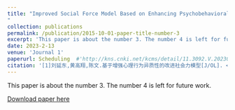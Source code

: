 ```yaml
---
title: "Improved Social Force Model Based on Enhancing Psychobehavioral Heterogeneity
"
collection: publications
permalink: /publication/2015-10-01-paper-title-number-3
excerpt: 'This paper is about the number 3. The number 4 is left for future work.'
date: 2023-2-13
venue: 'Journal 1'
paperurl: Scheduling  #'http://kns.cnki.net/kcms/detail/11.3092.V.20230214.1331.003.html'
citation: '[1]刘延东,黄高翔,陈文.基于增强心理行为异质性的改进社会力模型[J/OL]. <i>系统仿真学报 </i>. :1-10[2023-04-17].'
---
```

This paper is about the number 3. The number 4 is left for future work.

[Download paper here](http://gaoxiang-huang.github.io/files/paper3.pdf)

<!-- Recommended citation: Your Name, You. (2015). "Paper Title Number 3." <i>Journal 1</i>. 1(3). -->
